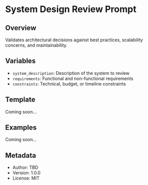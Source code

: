 # System Design Review Prompt

## Overview
Validates architectural decisions against best practices, scalability concerns, and maintainability.

## Variables
- `system_description`: Description of the system to review
- `requirements`: Functional and non-functional requirements
- `constraints`: Technical, budget, or timeline constraints

## Template
Coming soon...

## Examples
Coming soon...

## Metadata
- Author: TBD
- Version: 1.0.0
- License: MIT
